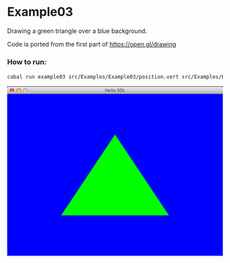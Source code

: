 Example03
=========

Drawing a green triangle over a blue background.

Code is ported from the first part of https://open.gl/drawing

### How to run:

```sh
cabal run example03 src/Examples/Example03/position.vert src/Examples/Example03/color.frag
```

![](preview.png)
